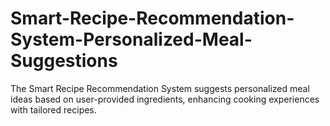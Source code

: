 # Smart-Recipe-Recommendation-System-Personalized-Meal-Suggestions
The Smart Recipe Recommendation System suggests personalized meal ideas based on user-provided ingredients, enhancing cooking experiences with tailored recipes.

